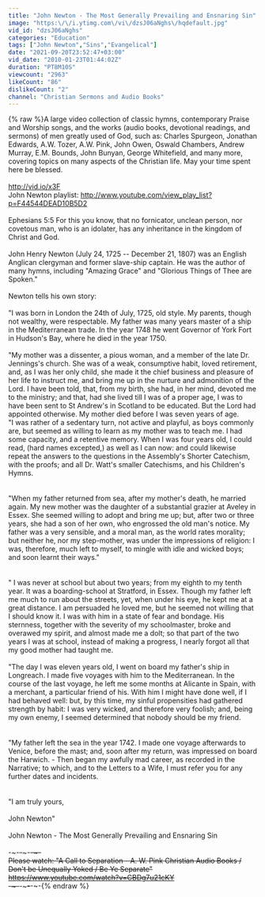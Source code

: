 ```yaml
---
title: "John Newton - The Most Generally Prevailing and Ensnaring Sin"
image: "https:\/\/i.ytimg.com\/vi\/dzsJ06aNghs\/hqdefault.jpg"
vid_id: "dzsJ06aNghs"
categories: "Education"
tags: ["John Newton","Sins","Evangelical"]
date: "2021-09-20T23:52:47+03:00"
vid_date: "2010-01-23T01:44:02Z"
duration: "PT8M10S"
viewcount: "2963"
likeCount: "86"
dislikeCount: "2"
channel: "Christian Sermons and Audio Books"
---
```

{% raw %}A large video collection of classic hymns, contemporary Praise and Worship songs, and the works (audio books, devotional readings, and sermons) of men greatly used of God, such as: Charles Spurgeon, Jonathan Edwards, A.W. Tozer, A.W. Pink, John Owen, Oswald Chambers, Andrew Murray, E.M. Bounds, John Bunyan, George Whitefield, and many more, covering topics on many aspects of the Christian life. May your time spent here be blessed.<br /><br /><a rel="nofollow" target="blank" href="http://vid.io/x3F">http://vid.io/x3F</a><br />John Newton playlist: <a rel="nofollow" target="blank" href="http://www.youtube.com/view_play_list?p=F44544DEAD10B5D2">http://www.youtube.com/view_play_list?p=F44544DEAD10B5D2</a><br /><br />Ephesians 5:5 For this you know, that no fornicator, unclean person, nor covetous man, who is an idolater, has any inheritance in the kingdom of Christ and God.<br /><br />John Henry Newton (July 24, 1725 -- December 21, 1807) was an English Anglican clergyman and former slave-ship captain. He was the author of many hymns, including &quot;Amazing Grace&quot; and &quot;Glorious Things of Thee are Spoken.&quot;<br /><br />Newton tells his own story:<br /><br />&quot;I was born in London the 24th of July, 1725, old style. My parents, though not wealthy, were respectable. My father was many years master of a ship in the Mediterranean trade. In the year 1748 he went Governor of York Fort in Hudson's Bay, where he died in the year 1750.<br /><br />&quot;My mother was a dissenter, a pious woman, and a member of the late Dr. Jennings's church. She was of a weak, consumptive habit, loved retirement, and, as I was her only child, she made it the chief business and pleasure of her life to instruct me, and bring me up in the nurture and admonition of the Lord. I have been told, that, from my birth, she had, in her mind, devoted me to the ministry; and that, had she lived till I was of a proper age, I was to have been sent to St Andrew's in Scotland to be educated. But the Lord had appointed otherwise. My mother died before I was seven years of age.<br />&quot;I was rather of a sedentary turn, not active and playful, as boys commonly are, but seemed as willing to learn as my mother was to teach me. I had some capacity, and a retentive memory. When I was four years old, I could read, (hard names excepted,) as well as I can now: and could likewise repeat the answers to the questions in the Assembly's Shorter Catechism, with the proofs; and all Dr. Watt's smaller Catechisms, and his Children's Hymns.<br /><br /><br />&quot;When my father returned from sea, after my mother's death, he married again. My new mother was the daughter of a substantial grazier at Aveley in Essex. She seemed willing to adopt and bring me up; but, after two or three years, she had a son of her own, who engrossed the old man's notice. My father was a very sensible, and a moral man, as the world rates morality; but neither he, nor my step-mother, was under the impressions of religion: I was, therefore, much left to myself, to mingle with idle and wicked boys; and soon learnt their ways.&quot;<br /><br /> <br />&quot; I was never at school but about two years; from my eighth to my tenth year. It was a boarding-school at Stratford, in Essex. Though my father left me much to run about the streets, yet, when under his eye, he kept me at a great distance. I am persuaded he loved me, but he seemed not willing that I should know it. I was with him in a state of fear and bondage. His sternness, together with the severity of my schoolmaster, broke and overawed my spirit, and almost made me a dolt; so that part of the two years I was at school, instead of making a progress, I nearly forgot all that my good mother had taught me.<br /><br />&quot;The day I was eleven years old, I went on board my father's ship in Longreach. I made five voyages with him to the Mediterranean. In the course of the last voyage, he left me some months at Alicante in Spain, with a merchant, a particular friend of his. With him I might have done well, if I had behaved well: but, by this time, my sinful propensities had gathered strength by habit: I was very wicked, and therefore very foolish; and, being my own enemy, I seemed determined that nobody should be my friend.<br /><br /><br />&quot;My father left the sea in the year 1742. I made one voyage afterwards to Venice, before the mast; and, soon after my return, was impressed on board the Harwich. - Then began my awfully mad career, as recorded in the Narrative; to which, and to the Letters to a Wife, I must refer you for any further dates and incidents.<br /><br /><br />&quot;I am truly yours,<br /><br />John Newton&quot;<br /><br />John Newton - The Most Generally Prevailing and Ensnaring Sin<br /><br />-~-~~-~~~-~~-~-<br />Please watch: &quot;A Call to Separation - A. W. Pink Christian Audio Books / Don't be Unequally Yoked / Be Ye Separate&quot; <br /><a rel="nofollow" target="blank" href="https://www.youtube.com/watch?v=CBDg7u21cKY">https://www.youtube.com/watch?v=CBDg7u21cKY</a><br />-~-~~-~~~-~~-~-{% endraw %}

